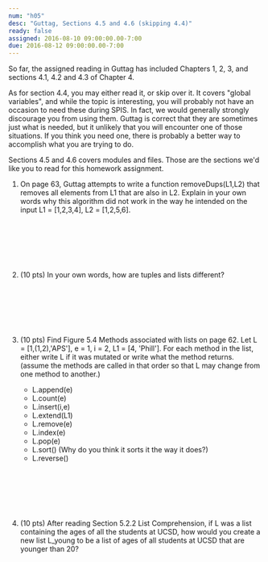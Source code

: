 ```yaml
---
num: "h05"
desc: "Guttag, Sections 4.5 and 4.6 (skipping 4.4)"
ready: false
assigned: 2016-08-10 09:00:00.00-7:00
due: 2016-08-12 09:00:00.00-7:00
---
```


So far, the assigned reading in Guttag has included Chapters 1, 2, 3, and sections 4.1, 4.2 and 4.3 of Chapter 4.

As for section 4.4, you may either read it, or skip over it.  It covers "global variables", and while the topic is
interesting, you will probably not have an occasion to need these during SPIS.   In fact, we would generally strongly discourage you from using them.   Guttag is correct that they are sometimes just what is needed, but it unlikely that you will encounter one of those situations.  If you think you need one, there is probably a better way to accomplish what you 
are trying to do. 

Sections 4.5 and 4.6 covers modules and files.  Those are the sections we'd like you to read for this homework assignment.

<ol>

<li markdown="1" style="margin-bottom:8em;">
On page 63, Guttag attempts to write a function removeDups(L1,L2) that removes all elements from L1 that are also in L2.
Explain in your own words why this algorithm did not work in the way he intended on the input L1 = [1,2,3,4], L2 = [1,2,5,6].

</li>





<li markdown="1" style="margin-bottom:8em;" class="page-break-before">

(10 pts) In your own words, how are tuples and lists different?

</li>


<li markdown="1" style="margin-bottom:8em;" >

(10 pts) Find Figure 5.4 Methods associated with lists on page 62. Let L = [1,(1,2),'APS'], e = 1, i = 2, L1 = [4, 'Phill'].
For each method in the list, either write L if it was mutated or write what the method returns. (assume the methods are called in that order so that L may change from one method to another.)

* L.append(e)
* L.count(e)
* L.insert(i,e)
* L.extend(L1)
* L.remove(e)
* L.index(e)
* L.pop(e)
* L.sort() (Why do you think it sorts it the way it does?)
* L.reverse()

</li>



<li markdown="1" style="margin-bottom:8em;" >

(10 pts) After reading Section 5.2.2 List Comprehension, if L was a list containing the ages of all the students at UCSD, how would you create a new list L_young to be a list of ages of all students at UCSD that are younger than 20?

</li>

</ol>
